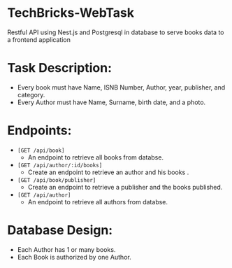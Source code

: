 # TechBricks-WebTask

Restful API using Nest.js and Postgresql in database to serve books data to a frontend application

# Task Description:

- Every book must have Name, ISNB Number, Author, year, publisher, and category.
- Every Author must have Name, Surname, birth date, and a photo.

# Endpoints:

- `[GET /api/book]`
  - An endpoint to retrieve all books from databse.
- `[GET /api/author/:id/books]`
  - Create an endpoint to retrieve an author and his books .
- `[GET /api/book/publisher]`
  - Create an endpoint to retrieve a publisher and the books published.
- `[GET /api/author]`
  - An endpoint to retrieve all authors from databse.

# Database Design:

- Each Author has 1 or many books.
- Each Book is authorized by one Author.
